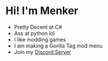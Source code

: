 # Hi! I'm Menker
- Pretty Decent at C#
- Ass at python lol
- I like modding games
- I am making a Gorilla Tag mod menu
- Join my [Discord Server](https://discord.gg/violetmenu)
